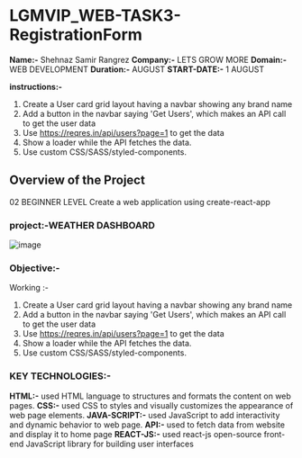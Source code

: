 # LGMVIP_WEB-TASK3-RegistrationForm
**Name:-** Shehnaz Samir Rangrez
**Company:-** LETS GROW MORE
**Domain:-**  WEB DEVELOPMENT
**Duration:-**  AUGUST
**START-DATE:-**  1 AUGUST

**instructions:-**
1. Create a User card grid layout having a navbar showing any brand name 
2. Add a button in the navbar saying 'Get Users', which makes an API call to get the user data
3. Use https://reqres.in/api/users?page=1 to get the data 
4. Show a loader while the API fetches the data. 
5. Use custom CSS/SASS/styled-components. 
## Overview of the Project
02 BEGINNER LEVEL
 Create a web application using create-react-app

### project:-WEATHER DASHBOARD
![image](https://github.com/user-attachments/assets/a9dc5a1e-6e33-4cd0-8b76-59344bd1f97c)
### Objective:-
Working :-
1. Create a User card grid layout having a navbar showing any brand name 
2. Add a button in the navbar saying 'Get Users', which makes an API call to get the user data
3. Use https://reqres.in/api/users?page=1 to get the data 
4. Show a loader while the API fetches the data. 
5. Use custom CSS/SASS/styled-components. 
### KEY TECHNOLOGIES:-
**HTML:-** used HTML language to structures and formats the content on web pages.
**CSS:-** used CSS to styles and visually customizes the appearance of web page elements.
**JAVA-SCRIPT:-** used JavaScript to add interactivity and dynamic behavior to web page.
**API:-** used to fetch data from website and display it to home page
**REACT-JS:-** used react-js open-source front-end JavaScript library for building user interfaces
